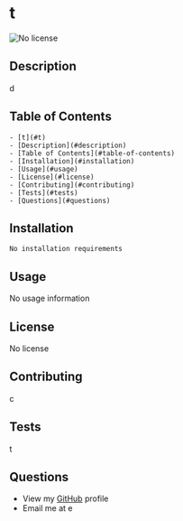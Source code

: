 # t

  ![No license]()
  
  ## Description
  
  d
  
  ## Table of Contents
  
    - [t](#t)
    - [Description](#description)
    - [Table of Contents](#table-of-contents)
    - [Installation](#installation)
    - [Usage](#usage)
    - [License](#license)
    - [Contributing](#contributing)
    - [Tests](#tests)
    - [Questions](#questions)
  
  ## Installation
  
  ```
  No installation requirements
  ```
  
  ## Usage
  
  No usage information
  
  ## License
  
  No license
  
  ## Contributing
  
  c
  
  ## Tests
  
  t
  
  ## Questions
  
  - View my [GitHub](https://github.com/g) profile
  - Email me at e
  